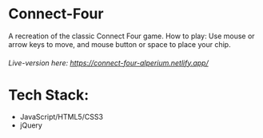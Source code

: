 # Connect-Four
A recreation of the classic Connect Four game.
How to play:
Use mouse or arrow keys to move, and mouse button or space to place your chip.
###### Live-version here: https://connect-four-alperium.netlify.app/

# Tech Stack:
* JavaScript/HTML5/CSS3
* jQuery
